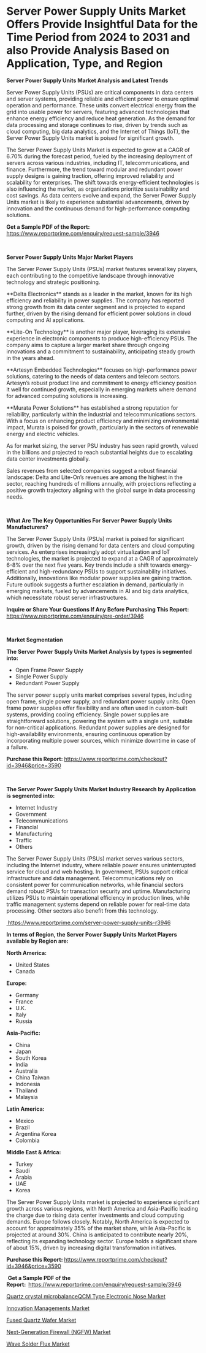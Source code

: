 <p><h1>Server Power Supply Units Market Offers Provide Insightful Data for the Time Period from 2024 to 2031 and also Provide Analysis Based on Application, Type, and Region</h1></p><p><strong>Server Power Supply Units Market Analysis and Latest Trends</strong></p>
<p><p>Server Power Supply Units (PSUs) are critical components in data centers and server systems, providing reliable and efficient power to ensure optimal operation and performance. These units convert electrical energy from the grid into usable power for servers, featuring advanced technologies that enhance energy efficiency and reduce heat generation. As the demand for data processing and storage continues to rise, driven by trends such as cloud computing, big data analytics, and the Internet of Things (IoT), the Server Power Supply Units market is poised for significant growth.</p><p>The Server Power Supply Units Market is expected to grow at a CAGR of 6.70% during the forecast period, fueled by the increasing deployment of servers across various industries, including IT, telecommunications, and finance. Furthermore, the trend toward modular and redundant power supply designs is gaining traction, offering improved reliability and scalability for enterprises. The shift towards energy-efficient technologies is also influencing the market, as organizations prioritize sustainability and cost savings. As data centers evolve and expand, the Server Power Supply Units market is likely to experience substantial advancements, driven by innovation and the continuous demand for high-performance computing solutions.</p></p>
<p><strong>Get a Sample PDF of the Report:&nbsp;</strong> <a href="https://www.reportprime.com/enquiry/request-sample/3946?utm_campaign=115&utm_medium=2&utm_source=Github&utm_content=ia&utm_term=27112024&utm_id=server-power-supply-units">https://www.reportprime.com/enquiry/request-sample/3946</a></p>
<p>&nbsp;</p>
<p><strong>Server Power Supply Units Major Market Players</strong></p>
<p><p>The Server Power Supply Units (PSUs) market features several key players, each contributing to the competitive landscape through innovative technology and strategic positioning. </p><p>**Delta Electronics** stands as a leader in the market, known for its high efficiency and reliability in power supplies. The company has reported strong growth from its data center segment and is projected to expand further, driven by the rising demand for efficient power solutions in cloud computing and AI applications.</p><p>**Lite-On Technology** is another major player, leveraging its extensive experience in electronic components to produce high-efficiency PSUs. The company aims to capture a larger market share through ongoing innovations and a commitment to sustainability, anticipating steady growth in the years ahead.</p><p>**Artesyn Embedded Technologies** focuses on high-performance power solutions, catering to the needs of data centers and telecom sectors. Artesyn’s robust product line and commitment to energy efficiency position it well for continued growth, especially in emerging markets where demand for advanced computing solutions is increasing.</p><p>**Murata Power Solutions** has established a strong reputation for reliability, particularly within the industrial and telecommunications sectors. With a focus on enhancing product efficiency and minimizing environmental impact, Murata is poised for growth, particularly in the sectors of renewable energy and electric vehicles.</p><p>As for market sizing, the server PSU industry has seen rapid growth, valued in the billions and projected to reach substantial heights due to escalating data center investments globally. </p><p>Sales revenues from selected companies suggest a robust financial landscape: Delta and Lite-On’s revenues are among the highest in the sector, reaching hundreds of millions annually, with projections reflecting a positive growth trajectory aligning with the global surge in data processing needs.</p></p>
<p>&nbsp;</p>
<p><strong>What Are The Key Opportunities For Server Power Supply Units Manufacturers?</strong></p>
<p><p>The Server Power Supply Units (PSUs) market is poised for significant growth, driven by the rising demand for data centers and cloud computing services. As enterprises increasingly adopt virtualization and IoT technologies, the market is projected to expand at a CAGR of approximately 6-8% over the next five years. Key trends include a shift towards energy-efficient and high-redundancy PSUs to support sustainability initiatives. Additionally, innovations like modular power supplies are gaining traction. Future outlook suggests a further escalation in demand, particularly in emerging markets, fueled by advancements in AI and big data analytics, which necessitate robust server infrastructures.</p></p>
<p><strong>Inquire or Share Your Questions If Any Before Purchasing This Report:</strong> <a href="https://www.reportprime.com/enquiry/pre-order/3946?utm_campaign=115&utm_medium=2&utm_source=Github&utm_content=ia&utm_term=27112024&utm_id=server-power-supply-units">https://www.reportprime.com/enquiry/pre-order/3946</a></p>
<p>&nbsp;</p>
<p><strong>Market Segmentation</strong></p>
<p><strong>The Server Power Supply Units Market Analysis by types is segmented into:</strong></p>
<p><ul><li>Open Frame Power Supply</li><li>Single Power Supply</li><li>Redundant Power Supply</li></ul></p>
<p><p>The server power supply units market comprises several types, including open frame, single power supply, and redundant power supply units. Open frame power supplies offer flexibility and are often used in custom-built systems, providing cooling efficiency. Single power supplies are straightforward solutions, powering the system with a single unit, suitable for non-critical applications. Redundant power supplies are designed for high-availability environments, ensuring continuous operation by incorporating multiple power sources, which minimize downtime in case of a failure.</p></p>
<p><strong>Purchase this Report:&nbsp;</strong><a href="https://www.reportprime.com/checkout?id=3946&price=3590&utm_campaign=115&utm_medium=2&utm_source=Github&utm_content=ia&utm_term=27112024&utm_id=server-power-supply-units">https://www.reportprime.com/checkout?id=3946&price=3590</a></p>
<p>&nbsp;</p>
<p><strong>The Server Power Supply Units Market Industry Research by Application is segmented into:</strong></p>
<p><ul><li>Internet Industry</li><li>Government</li><li>Telecommunications</li><li>Financial</li><li>Manufacturing</li><li>Traffic</li><li>Others</li></ul></p>
<p><p>The Server Power Supply Units (PSUs) market serves various sectors, including the Internet industry, where reliable power ensures uninterrupted service for cloud and web hosting. In government, PSUs support critical infrastructure and data management. Telecommunications rely on consistent power for communication networks, while financial sectors demand robust PSUs for transaction security and uptime. Manufacturing utilizes PSUs to maintain operational efficiency in production lines, while traffic management systems depend on reliable power for real-time data processing. Other sectors also benefit from this technology.</p></p>
<p><a href="https://www.reportprime.com/server-power-supply-units-r3946?utm_campaign=115&utm_medium=2&utm_source=Github&utm_content=ia&utm_term=27112024&utm_id=server-power-supply-units">&nbsp;https://www.reportprime.com/server-power-supply-units-r3946</a></p>
<p><strong>In terms of Region, the Server Power Supply Units Market Players available by Region are:</strong></p>
<p>
    <p> <strong> North America: </strong>
        <ul>
            <li>United States</li>
            <li>Canada</li>
        </ul>
        </p> 
    <p> <strong> Europe: </strong>
        <ul>
            <li>Germany</li>
            <li>France</li>
            <li>U.K.</li>
            <li>Italy</li>
            <li>Russia</li>
        </ul>
        </p> 
    <p> <strong> Asia-Pacific: </strong>
        <ul>
            <li>China</li>
            <li>Japan</li>
            <li>South Korea</li>
            <li>India</li>
            <li>Australia</li>
            <li>China Taiwan</li>
            <li>Indonesia</li>
            <li>Thailand</li>
            <li>Malaysia</li>
        </ul>
        </p> 
    <p> <strong> Latin America: </strong>
        <ul>
            <li>Mexico</li>
            <li>Brazil</li>
            <li>Argentina Korea</li>
            <li>Colombia</li>
        </ul>
        </p> 
    <p> <strong> Middle East & Africa: </strong>
        <ul>
            <li>Turkey</li>
            <li>Saudi</li>
            <li>Arabia</li>
            <li>UAE</li>
            <li>Korea</li>
        </ul>
    </p>
    </p>
<p><p>The Server Power Supply Units market is projected to experience significant growth across various regions, with North America and Asia-Pacific leading the charge due to rising data center investments and cloud computing demands. Europe follows closely. Notably, North America is expected to account for approximately 35% of the market share, while Asia-Pacific is projected at around 30%. China is anticipated to contribute nearly 20%, reflecting its expanding technology sector. Europe holds a significant share of about 15%, driven by increasing digital transformation initiatives.</p></p>
<p><strong>Purchase this Report: </strong><a href="https://www.reportprime.com/checkout?id=3946&price=3590&utm_campaign=115&utm_medium=2&utm_source=Github&utm_content=ia&utm_term=27112024&utm_id=server-power-supply-units">https://www.reportprime.com/checkout?id=3946&price=3590</a></p>
<p>&nbsp;<strong>Get a Sample PDF of the Report:&nbsp;&nbsp;</strong><a href="https://www.reportprime.com/enquiry/request-sample/3946?utm_campaign=115&utm_medium=2&utm_source=Github&utm_content=ia&utm_term=27112024&utm_id=server-power-supply-units">https://www.reportprime.com/enquiry/request-sample/3946</a></p>
<p><strong></strong></p>
<p><p><a href="https://github.com/JakirUddin651/Market-Research-Report-List-1/blob/main/quartz-crystal-microbalanceqcm-type-electronic-nose-market.md?utm_campaign=115&utm_medium=2&utm_source=Github&utm_content=ia&utm_term=27112024&utm_id=server-power-supply-units">Quartz crystal microbalanceQCM Type Electronic Nose Market</a></p><p><a href="https://issuu.com/reportprime-2/docs/innovation-managements-market-size-_c56f18e87da40b?utm_campaign=115&utm_medium=2&utm_source=Github&utm_content=ia&utm_term=27112024&utm_id=server-power-supply-units">Innovation Managements Market</a></p><p><a href="https://github.com/ashepherd82/Market-Research-Report-List-6/blob/main/fused-quartz-wafer-market.md?utm_campaign=115&utm_medium=2&utm_source=Github&utm_content=ia&utm_term=27112024&utm_id=server-power-supply-units">Fused Quartz Wafer Market</a></p><p><a href="https://issuu.com/reportprime-2/docs/next-generation-firewall-ngfw-marke_a7d11ce1d63fed?utm_campaign=115&utm_medium=2&utm_source=Github&utm_content=ia&utm_term=27112024&utm_id=server-power-supply-units">Next-Generation Firewall (NGFW) Market</a></p><p><a href="https://www.linkedin.com/pulse/wave-solder-flux-market-analysis-product-segmentation-ia5ze?utm_campaign=115&utm_medium=2&utm_source=Github&utm_content=ia&utm_term=27112024&utm_id=server-power-supply-units">Wave Solder Flux Market</a></p></p>